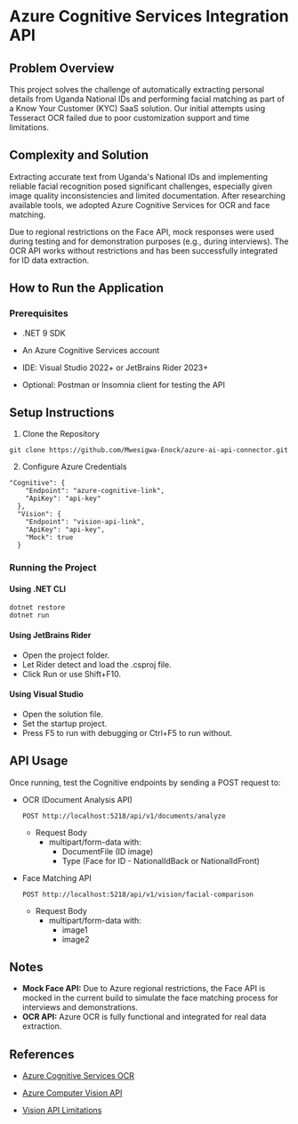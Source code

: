 # Azure Cognitive Services Integration API
## Problem Overview

This project solves the challenge of automatically extracting personal details from Uganda National IDs and performing facial matching as part of a Know Your Customer (KYC) SaaS solution. Our initial attempts using Tesseract OCR failed due to poor customization support and time limitations.

## Complexity and Solution
Extracting accurate text from Uganda's National IDs and implementing reliable facial recognition posed significant
challenges, especially given image quality inconsistencies and limited documentation. After researching available tools, we adopted Azure Cognitive Services for OCR and face matching.

Due to regional restrictions on the Face API,
mock responses were used during testing and for demonstration purposes (e.g., during interviews). The OCR API works without restrictions and has been successfully integrated for ID data extraction.

## How to Run the Application
### Prerequisites
- .NET 9 SDK

- An Azure Cognitive Services account

- IDE: Visual Studio 2022+ or JetBrains Rider 2023+

- Optional: Postman or Insomnia client for testing the API

## Setup Instructions
1. Clone the Repository
```
git clone https://github.com/Mwesigwa-Enock/azure-ai-api-connector.git
```
2. Configure Azure Credentials
```
"Cognitive": {
    "Endpoint": "azure-cognitive-link",
    "ApiKey": "api-key"
  },
  "Vision": {
    "Endpoint": "vision-api-link",
    "ApiKey": "api-key",
    "Mock": true
  }
```
### Running the Project
#### Using .NET CLI
```
dotnet restore
dotnet run
```
#### Using JetBrains Rider
- Open the project folder.
- Let Rider detect and load the .csproj file.
- Click Run or use Shift+F10.

#### Using Visual Studio
- Open the solution file.
- Set the startup project.
- Press F5 to run with debugging or Ctrl+F5 to run without.

## API Usage
Once running, test the Cognitive endpoints by sending a POST request to:

- OCR (Document Analysis API)
  ```
  POST http://localhost:5218/api/v1/documents/analyze
  ```
  - Request Body
    - multipart/form-data with:
      - DocumentFile (ID image)
      - Type (Face for ID - NationalIdBack or NationalIdFront)

- Face Matching API
  ```
  POST http://localhost:5218/api/v1/vision/facial-comparison
  ```
    - Request Body
      - multipart/form-data with:
        - image1
        - image2



## Notes
- **Mock Face API:** Due to Azure regional restrictions, the Face API is mocked in the current build to simulate the face matching process for interviews and demonstrations.
- **OCR API:** Azure OCR is fully functional and integrated for real data extraction.

## References
- [Azure Cognitive Services OCR](https://docs.microsoft.com/azure/cognitive-services/computer-vision/concept-recognizing-text)

- [Azure Computer Vision API](https://docs.microsoft.com/azure/cognitive-services/computer-vision/overview)

- [Vision API Limitations](https://docs.microsoft.com/azure/cognitive-services/computer-vision/faq#limitations)